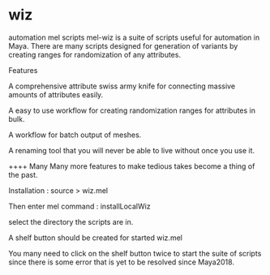 # wiz
automation mel scripts
mel-wiz is a suite of scripts useful for automation in Maya.
There are many scripts designed for generation of variants by creating ranges for randomization of any attributes. 

Features

A comprehensive attribute swiss army knife for connecting massive amounts of attributes easily.

A easy to use workflow for creating randomization ranges for attributes in bulk.

A workflow for batch output of meshes.

A renaming tool that you will never be able to live without once you use it. 

++++ Many Many more features to make tedious takes become a thing of the past.

Installation :
source > wiz.mel

Then enter mel command : installLocalWiz

select the directory the scripts are in.

A shelf button should be created for started wiz.mel

You many need to click on the shelf button twice to start the suite of scripts since there is some error that is yet to be resolved since Maya2018.

